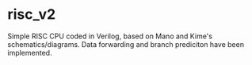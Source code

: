 # risc_v2
Simple RISC CPU coded in Verilog, based on Mano and Kime's schematics/diagrams. Data forwarding and branch prediciton have been implemented.
